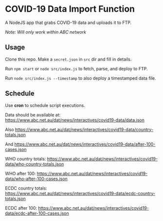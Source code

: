 COVID-19 Data Import Function
=============================

A NodeJS app that grabs COVID-19 data and uploads it to FTP.

_Note: Will only work within ABC network_

Usage
-----

Clone this repo. Make a `secret.json` in `src` dir and fill in details.

Run `npm start` or `node src/index.js` to fetch, parse, and deploy to FTP.

Run `node src/index.js --timestamp` to also deploy a timestamped data file. 

Schedule
--------

Use **cron** to schedule script executions.

Data should be available at: https://www.abc.net.au/dat/news/interactives/covid19-data/data.json

Also https://www.abc.net.au/dat/news/interactives/covid19-data/country-totals.json

And https://www.abc.net.au/dat/news/interactives/covid19-data/after-100-cases.json

WHO country totals: https://www.abc.net.au/dat/news/interactives/covid19-data/who-country-totals.json

WHO after 100: https://www.abc.net.au/dat/news/interactives/covid19-data/who-after-100-cases.json

ECDC country totals: https://www.abc.net.au/dat/news/interactives/covid19-data/ecdc-country-totals.json

ECDC after 100: https://www.abc.net.au/dat/news/interactives/covid19-data/ecdc-after-100-cases.json
